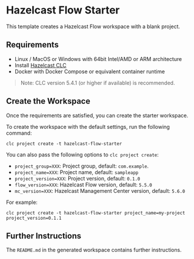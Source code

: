 # Hazelcast Flow Starter

This template creates a Hazelcast Flow workspace with a blank project.

## Requirements

* Linux / MacOS or Windows with 64bit Intel/AMD or ARM architecture
* Install [Hazelcast CLC](https://docs.hazelcast.com/clc/latest/install-clc)
* Docker with Docker Compose or equivalent container runtime


> Note: CLC version 5.4.1 (or higher if available) is recommended.


## Create the Workspace

Once the requirements are satisfied, you can create the starter workspace.

To create the workspace with the default settings, run the following command:

```
clc project create -t hazelcast-flow-starter
```

You can also pass the following options to `clc project create`:
* `project_group=XXX`: Project group, default: `com.example`.
* `project_name=XXX`: Project name, default: `sampleapp`
* `project_version=XXX`: Project version, default: `0.1.0`
* `flow_version=XXX`: Hazelcast Flow version, default: `5.5.0`
* `mc_version=XXX`: Hazelcast Management Center version, default: `5.6.0`

For example:

```
clc project create -t hazelcast-flow-starter project_name=my-project project_version=0.1.1
```

## Further Instructions

The `README.md` in the generated workspace contains further instructions.
